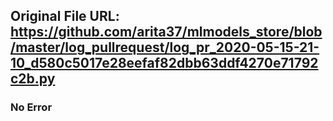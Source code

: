 ## Original File URL: https://github.com/arita37/mlmodels_store/blob/master/log_pullrequest/log_pr_2020-05-15-21-10_d580c5017e28eefaf82dbb63ddf4270e71792c2b.py<br />

### No Error